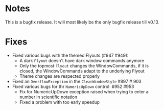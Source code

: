 # Notes

This is a bugfix release. It will most likely be the only bugfix release till v0.13.

# Fixes

- Fixed various bugs with the themed Flyouts (#947 #949): 
  - A dark `Flyout` doesn't have dark window commands anymore
  - Only the topmost `Flyout` changes the WindowCommands, if it is closed, the WindowCommands adapt to the underlying Flyout
  - Theme changes are respected properly
- Fixed an `OverflowException` in the `CleanWindowStyle` #897 # 903
- Fixed various bugs for thr `NumericUpDown` control: #952 #953
  - Fix for NumericUpDown exception raised when trying to enter a number in scientific notation
  - Fixed a problem with too early speedup
